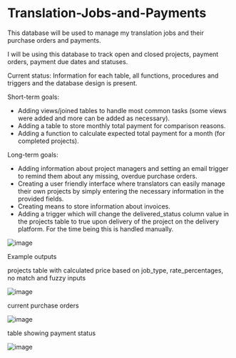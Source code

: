 # Translation-Jobs-and-Payments
This database will be used to manage my translation jobs and their purchase orders and payments.

I will be using this database to track open and closed projects, payment orders, payment due dates and statuses.

Current status: Information for each table, all functions, procedures and triggers and the database design is present.

Short-term goals: 
- Adding views/joined tables to handle most common tasks (some views were added and more can be added as necessary).
- Adding a table to store monthly total payment for comparison reasons.
- Adding a function to calculate expected total payment for a month (for completed projects).

Long-term goals: 
- Adding information about project managers and setting an email trigger to remind them about any missing, overdue purchase orders.
- Creating a user friendly interface where translators can easily manage their own projects by simply entering the necessary information in the provided fields.
- Creating means to store information about invoices.
- Adding a trigger which will change the delivered_status column value in the projects table to true upon delivery of the project on the delivery platform. For the time being this is handled manually.

![image](https://github.com/Polishko/Translation-Jobs-and-Payments/assets/119063181/ec59ae04-c6a2-4e6e-9aa0-99ed28375da5)



Example outputs

projects table with calculated price based on job_type, rate_percentages, no match and fuzzy inputs 

![image](https://github.com/Polishko/Translation-Jobs-and-Payments/assets/119063181/3725e773-433a-490e-8122-5c0dd9ae2f39)

current purchase orders

![image](https://github.com/Polishko/Translation-Jobs-and-Payments/assets/119063181/e4ab53a0-0aa8-4f3d-8c45-499f6de3019d)

table showing payment status

![image](https://github.com/Polishko/Translation-Jobs-and-Payments/assets/119063181/061490a4-a10f-4433-afe9-6c185f1e72a8)






